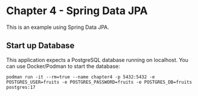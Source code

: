 # Chapter 4 - Spring Data JPA
This is an example using Spring Data JPA.

## Start up Database
This application expects a PostgreSQL database running on localhost. You can use Docker/Podman to start the database:

```shell
podman run -it --rm=true --name chapter4 -p 5432:5432 -e POSTGRES_USER=fruits -e POSTGRES_PASSWORD=fruits -e POSTGRES_DB=fruits postgres:17
```
